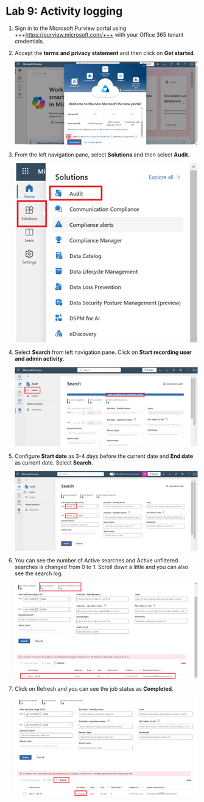 # Lab 9: Activity logging

1.  Sign in to the Microsoft Purview portal using 
    +++https://purview.microsoft.com/+++ with your Office 365 tenant
    credentials.

2.  Accept the **terms and privacy statement** and then click on **Get
    started**.

     ![](./media/image1.png)

3.  From the left navigation pane, select **Solutions** and then select
    **Audit.**

     ![A screenshot of a computer Description automatically generated](./media/image2.png)

4.  Select **Search** from left navigation pane. Click on **Start
    recording user and admin activity**.

     ![A screenshot of a computer Description automatically generated](./media/image3.png)

5.  Configure **Start date** as 3-4 days before the current date and
    **End date** as current date. Select **Search**.

     ![A screenshot of a computer Description automatically generated](./media/image4.png)

6.  You can see the number of Active searches and Active unfiltered
    searches is changed from 0 to 1. Scroll down a little and you can
    also see the search log.

     ![](./media/image5.png)

7.  Click on Refresh and you can see the job status as **Completed**.

     ![A screenshot of a computer Description automatically generated](./media/image6.png)
